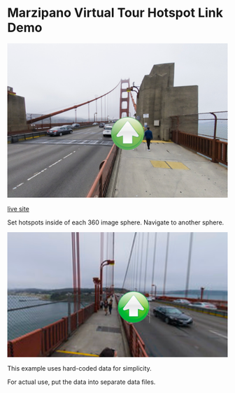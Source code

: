 # Marzipano Virtual Tour Hotspot Link Demo

![scene 1](readme_assets/scene1.png)

[live site](https://codetricity.github.io/marzipano-hotspot-demo/)

Set hotspots inside of each 360 image sphere. Navigate
to another sphere.

![scene 2](readme_assets/scene2.png)

This example uses hard-coded data for simplicity.

For actual use, put the data into separate data files.
